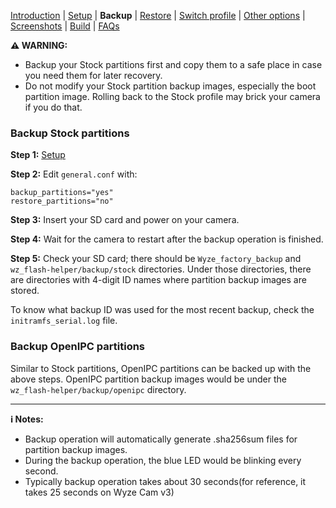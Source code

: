 
[Introduction](README.md) | [Setup](README_setup.md) | **Backup** | [Restore](README_restore.md) | [Switch profile](README_switch_profile.md) | [Other options](README_other_options.md) | [Screenshots](README_screenshots.md) | [Build](README_build.md) | [FAQs](README_FAQs.md)



**⚠️ WARNING:**
- Backup your Stock partitions first and copy them to a safe place in case you need them for later recovery.
- Do not modify your Stock partition backup images, especially the boot partition image. Rolling back to the Stock profile may brick your camera if you do that.


### Backup Stock partitions
**Step 1:** [Setup](README_setup.md)

**Step 2:** Edit `general.conf` with:
```
backup_partitions="yes"
restore_partitions="no"
```

**Step 3:** Insert your SD card and power on your camera.

**Step 4:** Wait for the camera to restart after the backup operation is finished.

**Step 5:** Check your SD card; there should be `Wyze_factory_backup` and `wz_flash-helper/backup/stock` directories. Under those directories, there are directories with 4-digit ID names where partition backup images are stored.

To know what backup ID was used for the most recent backup, check the `initramfs_serial.log` file.


### Backup OpenIPC partitions
Similar to Stock partitions, OpenIPC partitions can be backed up with the above steps. OpenIPC partition backup images would be under the `wz_flash-helper/backup/openipc` directory.


-----
**ℹ️ Notes:**
- Backup operation will automatically generate .sha256sum files for partition backup images.
- During the backup operation, the blue LED would be blinking every second.
- Typically backup operation takes about 30 seconds(for reference, it takes 25 seconds on Wyze Cam v3)

